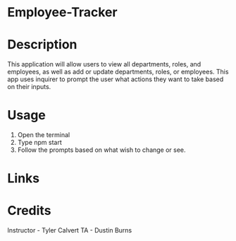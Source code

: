 # Employee-Tracker

# Description
This application will allow users to view all departments, roles, and employees, as well as add or update departments, roles, or employees. This app uses inquirer to prompt the user what actions they want to take based on their inputs.

# Usage
1. Open the terminal
2. Type npm start
3. Follow the prompts based on what wish to change or see.

# Links


# Credits 
Instructor - Tyler Calvert
TA - Dustin Burns